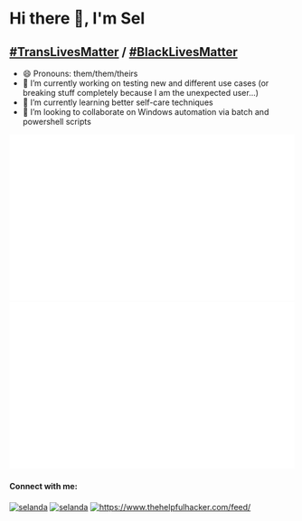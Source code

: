 <!--
**Selanda/selanda** is a ✨ _special_ ✨ repository because its `README.md` (this file) appears on your GitHub profile.

Here are some ideas to get you started:

- 🤔 I’m looking for help with ...
- 💬 Ask me about ...
- 📫 How to reach me: ...
- ⚡ Fun fact: ...
-->

# Hi there 👋, I'm Sel

## [#TransLivesMatter](https://translivesmatter.xyz/) / [#BlackLivesMatter](https://github.com/SierraSoftworks/blmain)

- 😄 Pronouns: them/them/theirs
- 🔭 I’m currently working on testing new and different use cases (or breaking stuff completely because I am the unexpected user...)
- 🌱 I’m currently learning better self-care techniques
- 👯 I’m looking to collaborate on Windows automation via batch and powershell scripts

![](https://github.com/selanda/github-stats/blob/master/generated/overview.svg)
![](https://github.com/selanda/github-stats/blob/master/generated/languages.svg)


<h4 align="left">Connect with me:</h3>
<p align="left">
<a href="https://twitter.com/selanda" target="blank"><img align="center" src="https://cdn.jsdelivr.net/npm/simple-icons@3.0.1/icons/twitter.svg" alt="selanda" height="30" width="40" /></a>
<a href="https://linkedin.com/in/selanda" target="blank"><img align="center" src="https://cdn.jsdelivr.net/npm/simple-icons@3.0.1/icons/linkedin.svg" alt="selanda" height="30" width="40" /></a>
<a href="https://www.thehelpfulhacker.com/feed/" target="blank"><img align="center" src="https://cdn.jsdelivr.net/npm/simple-icons@3.0.1/icons/rss.svg" alt="https://www.thehelpfulhacker.com/feed/" height="30" width="40" /></a>
</p>
